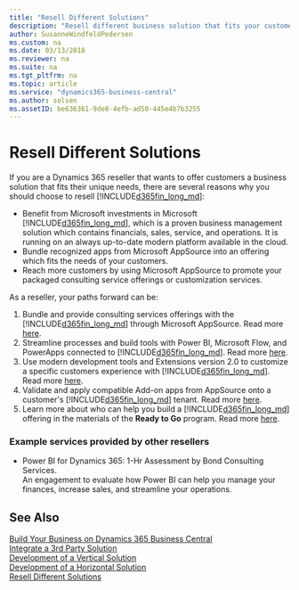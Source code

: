 ```yaml
---
title: "Resell Different Solutions"
description: "Resell different business solution that fits your customers' unique needs with Dynamics 365 Business Central."
author: SusanneWindfeldPedersen
ms.custom: na
ms.date: 03/13/2018
ms.reviewer: na
ms.suite: na
ms.tgt_pltfrm: na
ms.topic: article
ms.service: "dynamics365-business-central"
ms.author: solsen
ms.assetID: be636361-9de8-4efb-ad50-445e4b7b3255
---
```


# Resell Different Solutions
If you are a Dynamics 365 reseller that wants to offer customers a business solution that fits their unique needs, there are several reasons why you should choose to resell [!INCLUDE[d365fin_long_md](../includes/d365fin_long_md.md)]: 

- Benefit from Microsoft investments in Microsoft [!INCLUDE[d365fin_long_md](../includes/d365fin_long_md.md)], which is a proven business management solution which contains financials, sales, service, and operations. It is running on an always up-to-date modern platform available in the cloud. 
- Bundle recognized apps from Microsoft AppSource into an offering which fits the needs of your customers.
- Reach more customers by using Microsoft AppSource to promote your packaged consulting service offerings or customization services. 

As a reseller, your paths forward can be: 

1. Bundle and provide consulting services offerings with the [!INCLUDE[d365fin_long_md](../includes/d365fin_long_md.md)] through Microsoft AppSource. Read more [here](readiness-consulting.md).
2. Streamline processes and build tools with Power BI, Microsoft Flow, and PowerApps connected to [!INCLUDE[d365fin_long_md](../includes/d365fin_long_md.md)]. Read more [here](readiness-no-code.md).
3. Use modern development tools and Extensions version 2.0 to customize a specific customers experience with [!INCLUDE[d365fin_long_md](../includes/d365fin_long_md.md)]. Read more [here](readiness-customizing-tenants.md). 
4. Validate and apply compatible Add-on apps from AppSource onto a customer's [!INCLUDE[d365fin_long_md](../includes/d365fin_long_md.md)] tenant. Read more [here](readiness-add-on-apps.md).
5. Learn more about who can help you build a [!INCLUDE[d365fin_long_md](../includes/d365fin_long_md.md)] offering in the materials of the **Ready to Go** program. Read more [here](readiness-ready-to-go.md).

### Example services provided by other resellers 
- Power BI for Dynamics 365: 1-Hr Assessment by Bond Consulting Services.  
    An engagement to evaluate how Power BI can help you manage your finances, increase sales, and streamline your operations.

## See Also
[Build Your Business on Dynamics 365 Business Central](readiness-welcome.md)  
[Integrate a 3rd Party Solution](readiness-thirdparty-solution.md)  
[Development of a Vertical Solution](readiness-develop-vertical.md)  
[Development of a Horizontal Solution](readiness-develop-horizontal.md)  
[Resell Different Solutions](readiness-reseller.md)  

 